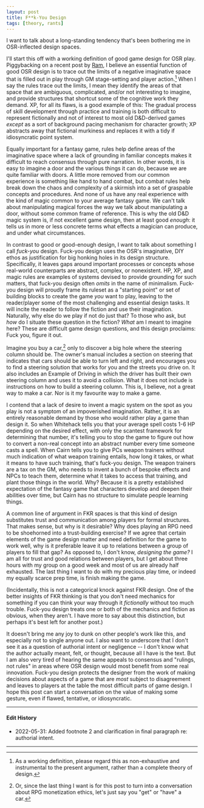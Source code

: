 ```yaml
---
layout: post
title: F**k-You Design
tags: [theory, rants]
---
```


I want to talk about a long-standing tendency that's been bothering me in OSR-inflected design spaces.

I'll start this off with a working definition of good game design for OSR play. Piggybacking on a recent post by [Ram](https://save.vs.totalpartykill.ca/blog/negative-space/), I believe an essential function of good OSR design is to trace out the limits of a negative imaginative space that is filled out in play through GM stage-setting and player action.[^1] When I say the rules trace out the limits, I mean they identify the areas of that space that are ambiguous, complicated, and/or not interesting to imagine, and provide structures that shortcut some of the cognitive work they demand. XP, for all its flaws, is a good example of this: The gradual process of skill development through practice and training is both difficult to represent fictionally and not of interest to most old D&D-derived games *except* as a sort of background pacing mechanism for character growth; XP abstracts away that fictional murkiness and replaces it with a tidy if idiosyncratic point system.

Equally important for a fantasy game, rules help define areas of the imaginative space where a lack of grounding in familiar concepts makes it difficult to reach consensus through pure narration. In other words, it is easy to imagine a door and the various things it can do, because we are quite familiar with doors. A little more removed from our common experience is something like hand to hand combat, but combat rules help break down the chaos and complexity of a skirmish into a set of graspable concepts and procedures. And none of us have any real experience with the kind of magic common to your average fantasy game. We can't talk about manipulating magical forces the way we talk about manipulating a door, without some common frame of reference. This is why the old D&D magic system is, if not excellent game design, then at least good *enough*: it tells us in more or less concrete terms what effects a magician can produce, and under what circumstances.

In contrast to good or good-enough design, I want to talk about something I call *fuck-you* design. Fuck-you design uses the OSR's imaginative, DIY ethos as justification for big honking holes in its design structure. Specifically, it leaves gaps around important processes or concepts whose real-world counterparts are abstract, complex, or nonexistent. HP, XP, and magic rules are examples of systems devised to provide grounding for such matters, that fuck-you design often *omits* in the name of minimalism. Fuck-you design will proudly frame its ruleset as a "starting point" or set of building blocks to create the game *you* want to play, leaving to the reader/player some of the most challenging and essential design tasks. It will incite the reader to follow the fiction and use their imagination. Naturally, why else do we play if not do just that? To those who ask, but *how* do I situate these question in the fiction? *What* am I meant to imagine here? These are difficult game design questions, and this design proclaims: Fuck you, figure it out.

Imagine you buy a car,[^2] only to discover a big hole where the steering column should be. The owner's manual includes a section on steering that indicates that cars should be able to turn left and right, and encourages you to find a steering solution that works for you and the streets you drive on. It also includes an Example of Driving in which the driver has built their own steering column and uses it to avoid a collision. What it does not include is instructions on how to build a steering column. This is, I believe, not a great way to make a car. Nor is it my favourite way to make a game.

I contend that a lack of desire to invent a magic system on the spot as you play is not a symptom of an impoverished imagination. Rather, it is an entirely reasonable demand by those who would rather play a game than design it. So when Whitehack tells you that your average spell costs 1-6 HP depending on the desired effect, with only the scantest framework for determining that number, it's telling you to stop the game to figure out how to convert a non-real concept into an abstract number every time someone casts a spell. When Cairn tells you to give PCs weapon trainers without much indication of what weapon training entails, how long it takes, or what it means to have such training, that's fuck-you design. The weapon trainers are a tax on the GM, who needs to invent a bunch of bespoke effects and NPCs to teach them, determine what it takes to access that training, and plant those things in the world. Why? Because it is a pretty established expectation of the fantasy game that characters develop and deepen their abilities over time, but Cairn has no structure to simulate people learning things.

A common line of argument in FKR spaces is that this kind of design substitutes trust and communication among players for formal structures. That makes sense, but why is it desirable? Why does playing an RPG need to be shoehorned into a trust-building exercise? If we agree that certain elements of the game design matter and need definition for the game to work well, why is it preferable leave it up to relations between a group of players to fill that gap? As opposed to, I don't know, *designing the game?* I am all for trust and good relations between players, but I get about three hours with my group on a good week and most of us are already half exhausted. The last thing I want to do with my precious play time, or indeed my equally scarce prep time, is finish making the game.

(Incidentally, this is not a categorical knock against FKR design. One of the better insights of FKR thinking is that you don't need mechanics for something if you can think your way through it *fictionally* without too much trouble. Fuck-you design treats one or both of the mechanics and fiction as obvious, when they aren't. I have more to say about this distinction, but perhaps it's best left for another post.)

It doesn't bring me any joy to dunk on other people's work like this, and especially not to single anyone out. I also want to underscore that I don't see it as a question of authorial intent or negligence -- I don't know what the author actually meant, felt, or thought, because all I have is the text. But I am also very tired of hearing the same appeals to consensus and "rulings, not rules" in areas where OSR design would most benefit from some real innovation. Fuck-you design protects the designer from the work of making decisions about aspects of a game that are _most_ subject to disagreement and leaves to players at the table the most difficult parts of game design. I hope this post can start a conversation on the value of making some gesture, even if flawed, tentative, or idiosyncratic.

----- 
#### Edit History

- 2022-05-31: Added footnote 2 and clarification in final paragraph re: authorial intent.

-----

[^1]: As a working definition, please regard this as non-exhaustive and instrumental to the present argument, rather than a complete theory of design.
[^2]: Or, since the last thing I want is for this post to turn into a conversation about RPG monetization ethics, let's just say you "get" or "have" a car.
